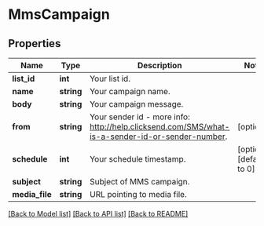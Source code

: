# MmsCampaign

## Properties
Name | Type | Description | Notes
------------ | ------------- | ------------- | -------------
**list_id** | **int** | Your list id. | 
**name** | **string** | Your campaign name. | 
**body** | **string** | Your campaign message. | 
**from** | **string** | Your sender id - more info: http://help.clicksend.com/SMS/what-is-a-sender-id-or-sender-number. | [optional] 
**schedule** | **int** | Your schedule timestamp. | [optional] [default to 0]
**subject** | **string** | Subject of MMS campaign. | 
**media_file** | **string** | URL pointing to media file. | 

[[Back to Model list]](../README.md#documentation-for-models) [[Back to API list]](../README.md#documentation-for-api-endpoints) [[Back to README]](../README.md)


